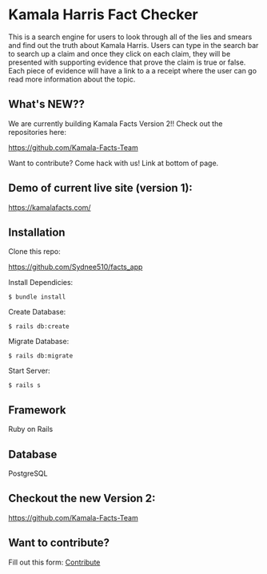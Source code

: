 # Kamala Harris Fact Checker

This is a search engine for users to look through all of the lies and smears and find out the truth about Kamala Harris. Users can type in the search bar to search up a claim and once they click on each claim, they will be presented with supporting evidence that prove the claim is true or false. Each piece of evidence will have a link to a a receipt where the user can go read more information about the topic.

## What's NEW??

We are currently building Kamala Facts Version 2!! Check out the repositories here:

https://github.com/Kamala-Facts-Team

Want to contribute? Come hack with us! Link at bottom of page.

## Demo of current live site (version 1):

https://kamalafacts.com/

## Installation

Clone this repo:

https://github.com/Sydnee510/facts_app

Install Dependicies:

    $ bundle install

Create Database:

    $ rails db:create 

Migrate Database:

    $ rails db:migrate

Start Server:

    $ rails s

 ## Framework

 Ruby on Rails

 ## Database

PostgreSQL

## Checkout the new Version 2: 
https://github.com/Kamala-Facts-Team

 ## Want to contribute?
Fill out this form: <a href="https://8chs9p8ozu1.typeform.com/to/qLkOY7W1" target="blank">Contribute</a>
